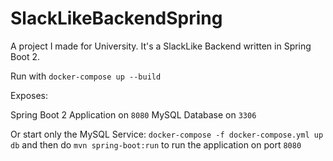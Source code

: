 # SlackLikeBackendSpring

A project I made for University.
It's a SlackLike Backend written in Spring Boot 2.

Run with 
`docker-compose up --build`


Exposes:

Spring Boot 2 Application on `8080`
MySQL Database on `3306`

Or start only the MySQL Service:
`docker-compose -f docker-compose.yml up db`
and then do `mvn spring-boot:run` to run the application on port `8080`